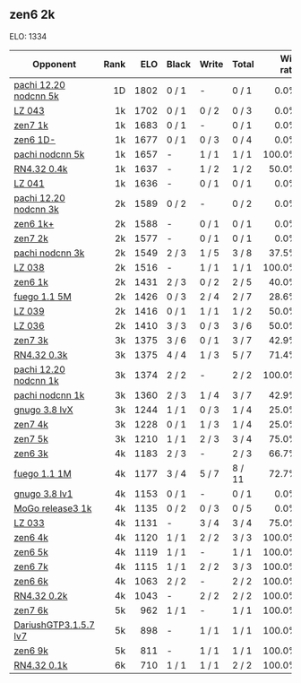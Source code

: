 ## zen6 2k ##

ELO: 1334

Opponent | Rank | ELO | Black | Write | Total | Win rate
---------|-----:|----:|-------|-------|-------|-------:
[pachi 12.20 nodcnn 5k](pachi%2012.20%20nodcnn%205k.md) | 1D | 1802 | 0 / 1 | - | 0 / 1 | 0.0%
[LZ 043](LZ%20043.md) | 1k | 1702 | 0 / 1 | 0 / 2 | 0 / 3 | 0.0%
[zen7 1k](zen7%201k.md) | 1k | 1683 | 0 / 1 | - | 0 / 1 | 0.0%
[zen6 1D-](zen6%201D-.md) | 1k | 1677 | 0 / 1 | 0 / 3 | 0 / 4 | 0.0%
[pachi nodcnn 5k](pachi%20nodcnn%205k.md) | 1k | 1657 | - | 1 / 1 | 1 / 1 | 100.0%
[RN4.32 0.4k](RN4.32%200.4k.md) | 1k | 1637 | - | 1 / 2 | 1 / 2 | 50.0%
[LZ 041](LZ%20041.md) | 1k | 1636 | - | 0 / 1 | 0 / 1 | 0.0%
[pachi 12.20 nodcnn 3k](pachi%2012.20%20nodcnn%203k.md) | 2k | 1589 | 0 / 2 | - | 0 / 2 | 0.0%
[zen6 1k+](zen6%201k+.md) | 2k | 1588 | - | 0 / 1 | 0 / 1 | 0.0%
[zen7 2k](zen7%202k.md) | 2k | 1577 | - | 0 / 1 | 0 / 1 | 0.0%
[pachi nodcnn 3k](pachi%20nodcnn%203k.md) | 2k | 1549 | 2 / 3 | 1 / 5 | 3 / 8 | 37.5%
[LZ 038](LZ%20038.md) | 2k | 1516 | - | 1 / 1 | 1 / 1 | 100.0%
[zen6 1k](zen6%201k.md) | 2k | 1431 | 2 / 3 | 0 / 2 | 2 / 5 | 40.0%
[fuego 1.1 5M](fuego%201.1%205M.md) | 2k | 1426 | 0 / 3 | 2 / 4 | 2 / 7 | 28.6%
[LZ 039](LZ%20039.md) | 2k | 1416 | 0 / 1 | 1 / 1 | 1 / 2 | 50.0%
[LZ 036](LZ%20036.md) | 2k | 1410 | 3 / 3 | 0 / 3 | 3 / 6 | 50.0%
[zen7 3k](zen7%203k.md) | 3k | 1375 | 3 / 6 | 0 / 1 | 3 / 7 | 42.9%
[RN4.32 0.3k](RN4.32%200.3k.md) | 3k | 1375 | 4 / 4 | 1 / 3 | 5 / 7 | 71.4%
[pachi 12.20 nodcnn 1k](pachi%2012.20%20nodcnn%201k.md) | 3k | 1374 | 2 / 2 | - | 2 / 2 | 100.0%
[pachi nodcnn 1k](pachi%20nodcnn%201k.md) | 3k | 1360 | 2 / 3 | 1 / 4 | 3 / 7 | 42.9%
[gnugo 3.8 lvX](gnugo%203.8%20lvX.md) | 3k | 1244 | 1 / 1 | 0 / 3 | 1 / 4 | 25.0%
[zen7 4k](zen7%204k.md) | 3k | 1228 | 0 / 1 | 1 / 3 | 1 / 4 | 25.0%
[zen7 5k](zen7%205k.md) | 3k | 1210 | 1 / 1 | 2 / 3 | 3 / 4 | 75.0%
[zen6 3k](zen6%203k.md) | 4k | 1183 | 2 / 3 | - | 2 / 3 | 66.7%
[fuego 1.1 1M](fuego%201.1%201M.md) | 4k | 1177 | 3 / 4 | 5 / 7 | 8 / 11 | 72.7%
[gnugo 3.8 lv1](gnugo%203.8%20lv1.md) | 4k | 1153 | 0 / 1 | - | 0 / 1 | 0.0%
[MoGo release3 1k](MoGo%20release3%201k.md) | 4k | 1135 | 0 / 2 | 0 / 3 | 0 / 5 | 0.0%
[LZ 033](LZ%20033.md) | 4k | 1131 | - | 3 / 4 | 3 / 4 | 75.0%
[zen6 4k](zen6%204k.md) | 4k | 1120 | 1 / 1 | 2 / 2 | 3 / 3 | 100.0%
[zen6 5k](zen6%205k.md) | 4k | 1119 | 1 / 1 | - | 1 / 1 | 100.0%
[zen6 7k](zen6%207k.md) | 4k | 1115 | 1 / 1 | 2 / 2 | 3 / 3 | 100.0%
[zen6 6k](zen6%206k.md) | 4k | 1063 | 2 / 2 | - | 2 / 2 | 100.0%
[RN4.32 0.2k](RN4.32%200.2k.md) | 4k | 1043 | - | 2 / 2 | 2 / 2 | 100.0%
[zen7 6k](zen7%206k.md) | 5k | 962 | 1 / 1 | - | 1 / 1 | 100.0%
[DariushGTP3.1.5.7 lv7](DariushGTP3.1.5.7%20lv7.md) | 5k | 898 | - | 1 / 1 | 1 / 1 | 100.0%
[zen6 9k](zen6%209k.md) | 5k | 811 | - | 1 / 1 | 1 / 1 | 100.0%
[RN4.32 0.1k](RN4.32%200.1k.md) | 6k | 710 | 1 / 1 | 1 / 1 | 2 / 2 | 100.0%
